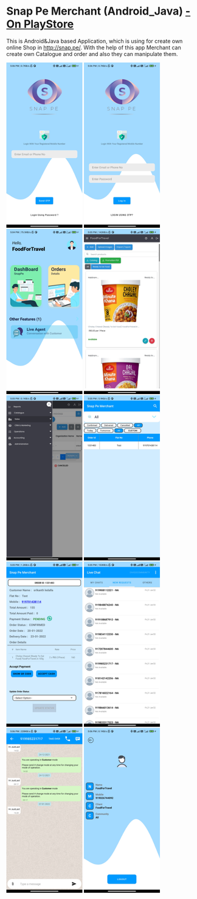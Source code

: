 # Snap Pe Merchant (Android_Java) <a href="https://play.google.com/store/apps/details?id=com.divigo.snapbasketdelivery">- On PlayStore</a>

This is Android&Java based Application, which is using for create own online Shop in http://snap.pe/.
With the help of this app Merchant can create own Catalogue and order and also they can manipulate them.

<img src="1.jpg" width="200"> <img src="2.jpg" width="200"> 
<img src="3.jpg" width="200"> <img src="4.jpg" width="200"> 
<img src="5.jpg" width="200"> <img src="6.jpg" width="200"> 
<img src="7.jpg" width="200"> <img src="8.jpg" width="200"> 
<img src="9.jpg" width="200"> <img src="10.jpg" width="200"> 

